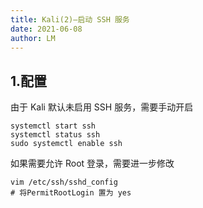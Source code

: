 ```yaml
---
title: Kali(2)—启动 SSH 服务
date: 2021-06-08
author: LM
---
```


## 1.配置

由于 Kali 默认未启用 SSH 服务，需要手动开启

```
systemctl start ssh
systemctl status ssh
sudo systemctl enable ssh
```

如果需要允许 Root 登录，需要进一步修改

```
vim /etc/ssh/sshd_config
# 将PermitRootLogin 置为 yes
```

